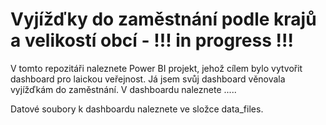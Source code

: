 # Vyjížďky do zaměstnání podle krajů a velikostí obcí - !!! in progress !!!
V tomto repozitáři naleznete Power BI projekt, jehož cílem bylo vytvořit dashboard pro laickou veřejnost. Já jsem svůj dashboard věnovala vyjížďkám do zaměstnání. V dashboardu naleznete .....

Datové soubory k dashboardu naleznete ve složce data_files.
